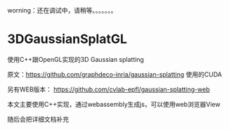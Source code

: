 worning：还在调试中，请稍等。。。。。。。
# 3DGaussianSplatGL
使用C++跟OpenGL实现的3D Gaussian splatting

原文：https://github.com/graphdeco-inria/gaussian-splatting
使用的CUDA

另有WEB版本：
https://github.com/cvlab-epfl/gaussian-splatting-web

本文主要使用C++实现，通过webassembly生成js，可以使用web浏览器View

随后会把详细文档补充
